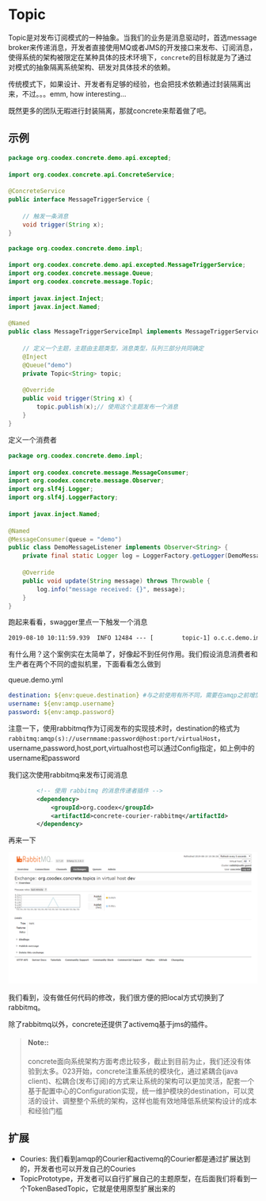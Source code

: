 # Topic

Topic是对发布订阅模式的一种抽象。当我们的业务是消息驱动时，首选message broker来传递消息，开发者直接使用MQ或者JMS的开发接口来发布、订阅消息，使得系统的架构被限定在某种具体的技术环境下，`concrete`的目标就是为了通过对模式的抽象隔离系统架构、研发对具体技术的依赖。

传统模式下，如果设计、开发者有足够的经验，也会把技术依赖通过封装隔离出来，不过。。。emm, how interesting...

既然更多的团队无暇进行封装隔离，那就concrete来帮着做了吧。

## 示例

```java
package org.coodex.concrete.demo.api.excepted;

import org.coodex.concrete.api.ConcreteService;

@ConcreteService
public interface MessageTriggerService {

    // 触发一条消息
    void trigger(String x);
}

```

```java
package org.coodex.concrete.demo.impl;

import org.coodex.concrete.demo.api.excepted.MessageTriggerService;
import org.coodex.concrete.message.Queue;
import org.coodex.concrete.message.Topic;

import javax.inject.Inject;
import javax.inject.Named;

@Named
public class MessageTriggerServiceImpl implements MessageTriggerService {

    // 定义一个主题，主题由主题类型，消息类型，队列三部分共同确定
    @Inject
    @Queue("demo")
    private Topic<String> topic;

    @Override
    public void trigger(String x) {
        topic.publish(x);// 使用这个主题发布一个消息
    }
}

```

定义一个消费者

```java
package org.coodex.concrete.demo.impl;

import org.coodex.concrete.message.MessageConsumer;
import org.coodex.concrete.message.Observer;
import org.slf4j.Logger;
import org.slf4j.LoggerFactory;

import javax.inject.Named;

@Named
@MessageConsumer(queue = "demo")
public class DemoMessageListener implements Observer<String> {
    private final static Logger log = LoggerFactory.getLogger(DemoMessageListener.class);

    @Override
    public void update(String message) throws Throwable {
        log.info("message received: {}", message);
    }
}
```

跑起来看看，swagger里点一下触发一个消息

```txt
2019-08-10 10:11:59.939  INFO 12484 --- [        topic-1] o.c.c.demo.impl.DemoMessageListener      : message received: KV2GRv
```

有什么用？这个案例实在太简单了，好像起不到任何作用。我们假设消息消费者和生产者在两个不同的虚拟机里，下面看看怎么做到

queue.demo.yml

```yml
destination: ${env:queue.destination} #与之前使用有所不同，需要在amqp之前增加rabbitmq:
username: ${env:amqp.username}
password: ${env:amqp.password}
```

注意一下，使用rabbitmq作为订阅发布的实现技术时，destination的格式为`rabbitmq:amqp(s)://usernmame:password@host:port/virtualHost`，username,password,host,port,virtualhost也可以通过Config指定，如上例中的username和password

我们这次使用rabbitmq来发布订阅消息

```xml
        <!-- 使用 rabbitmq 的消息传递者插件 -->
        <dependency>
            <groupId>org.coodex</groupId>
            <artifactId>concrete-courier-rabbitmq</artifactId>
        </dependency>
```

再来一下

![topic_amqp](../images/topic_amqp.png)

我们看到，没有做任何代码的修改，我们很方便的把local方式切换到了rabbitmq。

除了rabbitmq以外，concrete还提供了activemq基于jms的插件。

> #### Note::
>
> concrete面向系统架构方面考虑比较多，截止到目前为止，我们还没有体验到太多。023开始，concrete注重系统的模块化，通过紧耦合(java client)、松耦合(发布订阅)的方式来让系统的架构可以更加灵活，配套一个基于配置中心的Configuration实现，统一维护模块的destination，可以灵活的设计、调整整个系统的架构，这样也能有效地降低系统架构设计的成本和经验门槛

## 扩展

- Couries: 我们看到amqp的Courier和activemq的Courier都是通过扩展达到的，开发者也可以开发自己的Couries
- TopicPrototype，开发者可以自行扩展自己的主题原型，在后面我们将看到一个TokenBasedTopic，它就是使用原型扩展出来的
